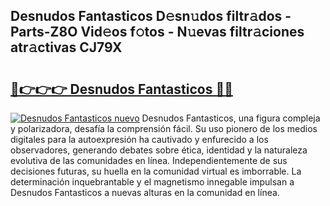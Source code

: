 ## Desnudos Fantasticos D𝚎sn𝚞dos filtr𝚊dos - Parts-Z8O Vid𝚎os f𝚘tos - N𝚞evas filtr𝚊ciones atr𝚊ctivas CJ79X

# <h2><a href="http://mb0ufs.tromn.icu/?c=Desnudos+Fantasticos">🔗👉👉👉 Desnudos Fantasticos 🔗🔗</a></h2>

[![Desnudos Fantasticos nuevo](https://i.imgur.com/pEAQMta.gif)](http://mb0ufs.tromn.icu/?c=Desnudos+Fantasticos)
Desnudos Fantasticos, una figura compleja y polarizadora, desafía la comprensión fácil. Su uso pionero de los medios digitales para la autoexpresión ha cautivado y enfurecido a los observadores, generando debates sobre ética, identidad y la naturaleza evolutiva de las comunidades en línea. Independientemente de sus decisiones futuras, su huella en la comunidad virtual es imborrable. La determinación inquebrantable y el magnetismo innegable impulsan a Desnudos Fantasticos a nuevas alturas en la comunidad en línea.
